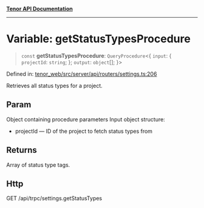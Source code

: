 [**Tenor API Documentation**](../../README.md)

***

# Variable: getStatusTypesProcedure

> `const` **getStatusTypesProcedure**: `QueryProcedure`\<\{ `input`: \{ `projectId`: `string`; \}; `output`: `object`[]; \}\>

Defined in: [tenor\_web/src/server/api/routers/settings.ts:206](https://github.com/Apantli/Tenor/blob/551fcec623199ab0ac9668d926e7d67c9012d18e/tenor_web/src/server/api/routers/settings.ts#L206)

Retrieves all status types for a project.

## Param

Object containing procedure parameters
Input object structure:
- projectId — ID of the project to fetch status types from

## Returns

Array of status type tags.

## Http

GET /api/trpc/settings.getStatusTypes

